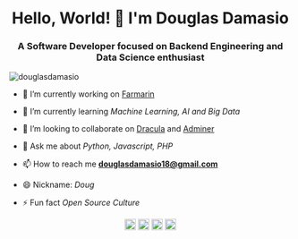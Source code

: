 <h1 align="center">Hello, World! 👋 I'm Douglas Damasio</h1>
<h3 align="center">A Software Developer focused on Backend Engineering and Data Science enthusiast</h3>
<p align="left"> <img src="https://komarev.com/ghpvc/?username=douglasdamasio" alt="douglasdamasio" /> </p>

- 🔭 I’m currently working on [Farmarin](http://farmarin.com.br/)

- 🌱 I’m currently learning *Machine Learning, AI and Big Data*

- 👯 I’m looking to collaborate on [Dracula](https://draculatheme.com/) and [Adminer](https://www.adminer.org/)

- 💬 Ask me about *Python, Javascript, PHP*

- 📫 How to reach me **douglasdamasio18@gmail.com**

- 😄 Nickname: *Doug* 

- ⚡ Fun fact *Open Source Culture*

<p align="center">
<a href="https://twitter.com/douglasdamasio" target="_blank"><img align="center" src="https://cdn.jsdelivr.net/npm/simple-icons@3.0.1/icons/twitter.svg" alt="douglasdamasio" height="20" width="20" /></a>
<a href="https://linkedin.com/in/douglasdamasio" target="_blank"><img align="center" src="https://cdn.jsdelivr.net/npm/simple-icons@3.0.1/icons/linkedin.svg" alt="douglasdamasio" height="20" width="20" /></a>
<a href="https://fb.com/douglasdamasio" target="_blank"><img align="center" src="https://cdn.jsdelivr.net/npm/simple-icons@3.0.1/icons/facebook.svg" alt="douglasdamasio" height="20" width="20" /></a>
<a href="https://instagram.com/douglasdamasio" target="_blank"><img align="center" src="https://cdn.jsdelivr.net/npm/simple-icons@3.0.1/icons/instagram.svg" alt="douglasdamasio" height="20" width="20" /></a>
</p>


<!--
**douglasdamasio/douglasdamasio** is a ✨ _special_ ✨ repository because its `README.md` (this file) appears on your GitHub profile.

Here are some ideas to get you started:

- 🔭 I’m currently working on ...
- 🌱 I’m currently learning ...
- 👯 I’m looking to collaborate on ...
- 🤔 I’m looking for help with ...
- 💬 Ask me about ...
- 📫 How to reach me: ...
- 😄 Pronouns: ...
- ⚡ Fun fact: ...
-->
